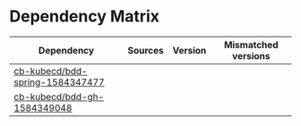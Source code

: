 # Dependency Matrix

Dependency | Sources | Version | Mismatched versions
---------- | ------- | ------- | -------------------
[cb-kubecd/bdd-spring-1584347477](https://github.com/cb-kubecd/bdd-spring-1584347477.git) |  | []() | 
[cb-kubecd/bdd-gh-1584349048](https://github.com/cb-kubecd/bdd-gh-1584349048.git) |  | []() | 
